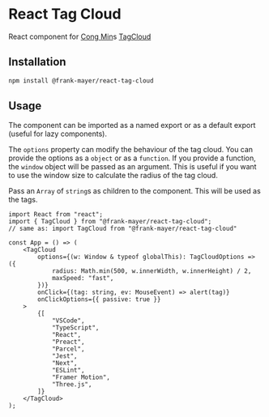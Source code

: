 # React Tag Cloud

React component for [Cong Min](https://github.com/cong-min)s [TagCloud](https://github.com/cong-min/TagCloud)

## Installation

```bash
npm install @frank-mayer/react-tag-cloud
```

## Usage

The component can be imported as a named export or as a default export (useful for lazy components).

The `options` property can modify the behaviour of the tag cloud. You can provide the options as a `object` or as a `function`. If you provide a function, the `window` object will be passed as an argument. This is useful if you want to use the window size to calculate the radius of the tag cloud.

Pass an `Array` of `string`s as children to the component. This will be used as the tags.

```tsx
import React from "react";
import { TagCloud } from "@frank-mayer/react-tag-cloud";
// same as: import TagCloud from "@frank-mayer/react-tag-cloud"

const App = () => (
    <TagCloud
        options={(w: Window & typeof globalThis): TagCloudOptions => ({
            radius: Math.min(500, w.innerWidth, w.innerHeight) / 2,
            maxSpeed: "fast",
        })}
        onClick={(tag: string, ev: MouseEvent) => alert(tag)}
        onClickOptions={{ passive: true }}
    >
        {[
            "VSCode",
            "TypeScript",
            "React",
            "Preact",
            "Parcel",
            "Jest",
            "Next",
            "ESLint",
            "Framer Motion",
            "Three.js",
        ]}
    </TagCloud>
);
```
